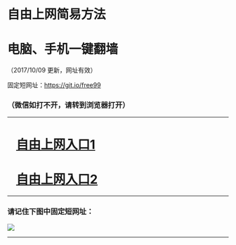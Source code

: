 ﻿# 自由上网简易方法

# 电脑、手机一键翻墙

（2017/10/09 更新，网址有效）

固定短网址：https://git.io/free99

### （微信如打不开，请转到浏览器打开）


***





# &nbsp;&nbsp; <a href="http://ft133494177.fwq-tz-1001.info/fwqtz01.html?t=100900123054 " target="_blank">自由上网入口1</a>
# &nbsp;&nbsp; <a href="http://ft2173116039.fwq-tz-1002.info/fwqtz02.html?t=100900121854 " target="_blank">自由上网入口2</a>
***

### 请记住下图中固定短网址：

<img src="https://s3-us-west-2.amazonaws.com/fwq-1001/yjfq-20170905okok.png" /> 


***

